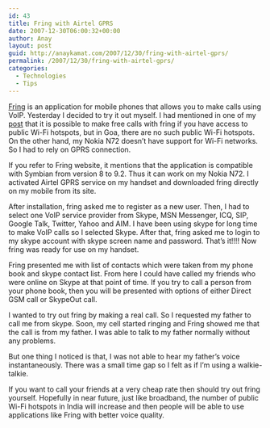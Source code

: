 ```yaml
---
id: 43
title: Fring with Airtel GPRS
date: 2007-12-30T06:00:32+00:00
author: Anay
layout: post
guid: http://anaykamat.com/2007/12/30/fring-with-airtel-gprs/
permalink: /2007/12/30/fring-with-airtel-gprs/
categories:
  - Technologies
  - Tips
---
```

<a href="http://www.fring.com/" target="_blank">Fring</a> is an application for mobile phones that allows you to make calls using VoIP. Yesterday I decided to try it out myself. I had mentioned in one of my <a href="http://anaykamat.com/2007/12/24/make-free-calls-from-your-mobile-phone-even-without-sim-card" target="_blank">post</a> that it is possible to make free calls with fring if you have access to public Wi-Fi hotspots, but in Goa, there are no such public Wi-Fi hotspots. On the other hand, my Nokia N72 doesn’t have support for Wi-Fi networks. So I had to rely on GPRS connection.

If you refer to Fring website, it mentions that the application is compatible with Symbian from version 8 to 9.2. Thus it can work on my Nokia N72. I activated Airtel GPRS service on my handset and downloaded fring directly on my mobile from its site.

After installation, fring asked me to register as a new user. Then, I had to select one VoIP service provider from Skype, MSN Messenger, ICQ, SIP, Google Talk, Twitter, Yahoo and AIM. I have been using skype for long time to make VoIP calls so I selected Skype. After that, fring asked me to login to my skype account with skype screen name and password. That’s it!!!! Now fring was ready for use on my handset.

Fring presented me with list of contacts which were taken from my phone book and skype contact list. From here I could have called my friends who were online on Skype at that point of time. If you try to call a person from your phone book, then you will be presented with options of either Direct GSM call or SkypeOut call.

I wanted to try out fring by making a real call. So I requested my father to call me from skype. Soon, my cell started ringing and Fring showed me that the call is from my father. I was able to talk to my father normally without any problems.

But one thing I noticed is that, I was not able to hear my father’s voice instantaneously. There was a small time gap so I felt as if I’m using a walkie-talkie.

If you want to call your friends at a very cheap rate then should try out fring yourself. Hopefully in near future, just like broadband, the number of public Wi-Fi hotspots in India will increase and then people will be able to use applications like Fring with better voice quality.